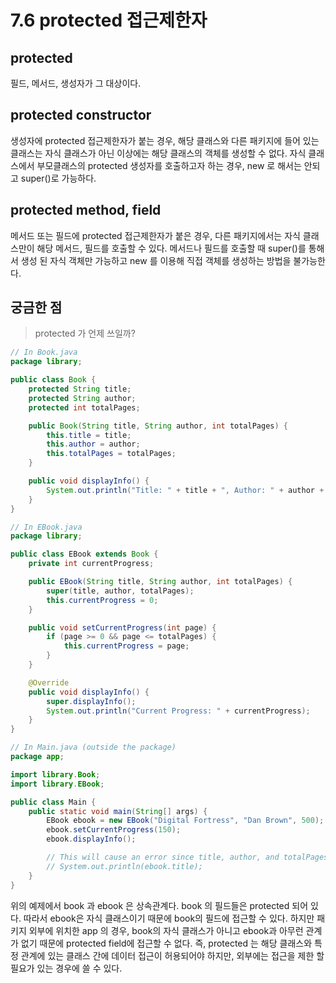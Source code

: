 # 7.6 protected 접근제한자
## protected 
필드, 메서드, 생성자가 그 대상이다. 

## protected constructor
생성자에 protected 접근제한자가 붙는 경우, 해당 클래스와 다른 패키지에 들어 있는 클래스는 자식 클래스가 아닌 이상에는 해당 클래스의 객체를 생성할 수 없다.
자식 클래스에서 부모클래스의 protected 생성자를 호출하고자 하는 경우, new 로 해서는 안되고 super()로 가능하다.

## protected method, field
메서드 또는 필드에 protected 접근제한자가 붙은 경우, 다른 패키지에서는 자식 클래스만이 해당 메서드, 필드를 호출할 수 있다.
메서드나 필드를 호출할 때 super()를 통해서 생성 된 자식 객체만 가능하고 new 를 이용해 직접 객체를 생성하는 방법을 불가능한다.

## 궁금한 점
> protected 가 언제 쓰일까?

~~~java
// In Book.java
package library;

public class Book {
    protected String title;
    protected String author;
    protected int totalPages;

    public Book(String title, String author, int totalPages) {
        this.title = title;
        this.author = author;
        this.totalPages = totalPages;
    }

    public void displayInfo() {
        System.out.println("Title: " + title + ", Author: " + author + ", Total Pages: " + totalPages);
    }
}
~~~
~~~java
// In EBook.java
package library;

public class EBook extends Book {
    private int currentProgress;

    public EBook(String title, String author, int totalPages) {
        super(title, author, totalPages);
        this.currentProgress = 0;
    }

    public void setCurrentProgress(int page) {
        if (page >= 0 && page <= totalPages) {
            this.currentProgress = page;
        }
    }

    @Override
    public void displayInfo() {
        super.displayInfo();
        System.out.println("Current Progress: " + currentProgress);
    }
}
~~~
~~~java
// In Main.java (outside the package)
package app;

import library.Book;
import library.EBook;

public class Main {
    public static void main(String[] args) {
        EBook ebook = new EBook("Digital Fortress", "Dan Brown", 500);
        ebook.setCurrentProgress(150);
        ebook.displayInfo();

        // This will cause an error since title, author, and totalPages are protected in Book and not directly accessible here.
        // System.out.println(ebook.title);
    }
}

~~~
위의 예제에서 book 과 ebook 은 상속관계다. book 의 필드들은 protected 되어 있다. 따라서 ebook은 자식 클래스이기 때문에 book의 필드에 접근할 수 있다.
하지만 패키지 외부에 위치한 app 의 경우, book의 자식 클래스가 아니고 ebook과 아무런 관계가 없기 때문에 protected field에 접근할 수 없다.
즉, protected 는 해당 클래스와 특정 관계에 있는 클래스 간에 데이터 접근이 허용되어야 하지만, 외부에는 접근을 제한 할 필요가 있는 경우에 쓸 수 있다.